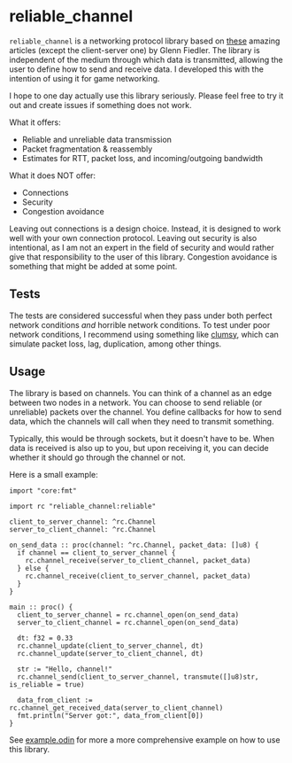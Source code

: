 # reliable_channel

`reliable_channel` is a networking protocol library based on [these](https://gafferongames.com/categories/building-a-game-network-protocol/) amazing articles (except the client-server one) by Glenn Fiedler. The library is independent of the medium through which data is transmitted, allowing the user to define how to send and receive data. I developed this with the intention of using it for game networking.

I hope to one day actually use this library seriously. Please feel free to try it out and create issues if something does not work.

What it offers:
- Reliable and unreliable data transmission
- Packet fragmentation & reassembly
- Estimates for RTT, packet loss, and incoming/outgoing bandwidth

What it does NOT offer:
- Connections
- Security
- Congestion avoidance

Leaving out connections is a design choice. Instead, it is designed to work well with your own connection protocol. Leaving out security is also intentional, as I am not an expert in the field of security and would rather give that responsibility to the user of this library. Congestion avoidance is something that might be added at some point.

## Tests

The tests are considered successful when they pass under both perfect network conditions _and_ horrible network conditions. To test under poor network conditions, I recommend using something like [clumsy](https://jagt.github.io/clumsy/), which can simulate packet loss, lag, duplication, among other things.

## Usage

The library is based on channels. You can think of a channel as an edge between two nodes in a network. You can choose to send reliable (or unreliable) packets over the channel. You define callbacks for how to send data, which the channels will call when they need to transmit something.

Typically, this would be through sockets, but it doesn't have to be. When data is received is also up to you, but upon receiving it, you can decide whether it should go through the channel or not.

Here is a small example:
```odin
import "core:fmt"

import rc "reliable_channel:reliable"

client_to_server_channel: ^rc.Channel
server_to_client_channel: ^rc.Channel

on_send_data :: proc(channel: ^rc.Channel, packet_data: []u8) {
  if channel == client_to_server_channel {
    rc.channel_receive(server_to_client_channel, packet_data)
  } else {
    rc.channel_receive(client_to_server_channel, packet_data)
  }
}

main :: proc() {
  client_to_server_channel = rc.channel_open(on_send_data)
  server_to_client_channel = rc.channel_open(on_send_data)
  
  dt: f32 = 0.33
  rc.channel_update(client_to_server_channel, dt)
  rc.channel_update(server_to_client_channel, dt)
  
  str := "Hello, channel!"
  rc.channel_send(client_to_server_channel, transmute([]u8)str, is_reliable = true)
  
  data_from_client := rc.channel_get_received_data(server_to_client_channel)
  fmt.println("Server got:", data_from_client[0])
}
```

See [example.odin](example.odin) for more a more comprehensive example on how to use this library.
